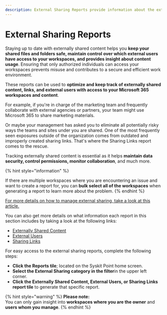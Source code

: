 ```yaml
---
description: External Sharing Reports provide information about the external users and their access to your resources.
---
```


# External Sharing Reports

Staying up to date with externally shared content helps you **keep your shared files and folders safe, maintain control over which external users have access to your workspaces, and provides insight about content usage**. Ensuring that only authorized individuals can access your workspaces prevents misuse and contributes to a secure and efficient work environment.

These reports can be used to **optimize and keep track of externally shared content, links, and external users with access to your Microsoft 365 workspaces and content**.

For example, if you're in charge of the marketing team and frequently collaborate with external agencies or partners, your team might use Microsoft 365 to share marketing materials. 

Or maybe your management has asked you to eliminate all potentially risky ways the teams and sites under you are shared. One of the most frequently seen exposures outside of the organization comes from outdated and improperly created sharing links. That's where the Sharing Links report comes to the rescue. 

Tracking externally shared content is essential as it helps **maintain data security, control permissions, monitor collaboration**, and much more.

{% hint style="information" %}

If there are multiple workspaces where you are encountering an issue and want to create a report for, you can **bulk select all of the workspaces** when generating a report to learn more about the problem.
{% endhint %}


[For more details on how to manage external sharing, take a look at this article.](../manage-access/manage-external-sharing.md)

You can also get more details on what information each report in this section includes by taking a look at the following links:

* [Externally Shared Content](../../reporting/external-sharing-reports.md#externally-shared-content)
* [External Users](../../reporting/external-sharing-reports.md#external-users-report)
* [Sharing Links](../../reporting/external-sharing-reports.md#sharing-links)

For easy access to the external sharing reports, complete the following steps:

 * **Click the Reports tile**; located on the Syskit Point home screen.
 * **Select the External Sharing category in the filter**in the upper left corner.
 * **Click the Externally Shared Content, External Users, or Sharing Links report tile** to generate that specific report.


{% hint style="warning" %}
**Please note:**  
You can only gain insight into **workspaces where you are the owner** and **users whom you manage**.
{% endhint %}
